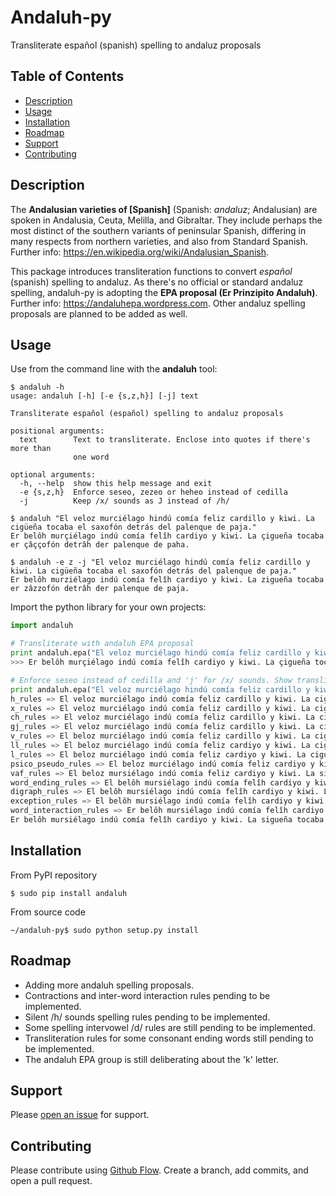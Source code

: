 # Andaluh-py

Transliterate español (spanish) spelling to andaluz proposals

## Table of Contents

- [Description](#description)
- [Usage](#usage)
- [Installation](#installation)
- [Roadmap](#roadmap)
- [Support](#support)
- [Contributing](#contributing)

## Description

The **Andalusian varieties of [Spanish]** (Spanish: *andaluz*; Andalusian) are spoken in Andalusia, Ceuta, Melilla, and Gibraltar. They include perhaps the most distinct of the southern variants of peninsular Spanish, differing in many respects from northern varieties, and also from Standard Spanish. Further info: https://en.wikipedia.org/wiki/Andalusian_Spanish.

This package introduces transliteration functions to convert *español* (spanish) spelling to andaluz. As there's no official or standard andaluz spelling, andaluh-py is adopting the **EPA proposal (Er Prinzipito Andaluh)**. Further info: https://andaluhepa.wordpress.com. Other andaluz spelling proposals are planned to be added as well.

## Usage

Use from the command line with the **andaluh** tool:

```
$ andaluh -h
usage: andaluh [-h] [-e {s,z,h}] [-j] text

Transliterate español (español) spelling to andaluz proposals

positional arguments:
  text        Text to transliterate. Enclose into quotes if there's more than
              one word

optional arguments:
  -h, --help  show this help message and exit
  -e {s,z,h}  Enforce seseo, zezeo or heheo instead of cedilla
  -j          Keep /x/ sounds as J instead of /h/

$ andaluh "El veloz murciélago hindú comía feliz cardillo y kiwi. La cigüeña tocaba el saxofón detrás del palenque de paja."
Er belôh murçiélago indú comía felîh cardiyo y kiwi. La çigueña tocaba er çâççofón detrâh der palenque de paha.

$ andaluh -e z -j "El veloz murciélago hindú comía feliz cardillo y kiwi. La cigüeña tocaba el saxofón detrás del palenque de paja."
Er belôh murziélago indú comía felîh cardiyo y kiwi. La zigueña tocaba er zâzzofón detrâh der palenque de paja.
```

Import the python library for your own projects:

```python
import andaluh

# Transliterate with andaluh EPA proposal
print andaluh.epa("El veloz murciélago hindú comía feliz cardillo y kiwi. La cigüeña tocaba el saxofón detrás del palenque de paja.")
>>> Er belôh murçiélago indú comía felîh cardiyo y kiwi. La çigueña tocaba er çâççofón detrâh der palenque de paha.

# Enforce seseo instead of cedilla and 'j' for /x/ sounds. Show transliteration debug info.
print andaluh.epa("El veloz murciélago hindú comía feliz cardillo y kiwi. La cigüeña tocaba el saxofón detrás palenque de paja.", vaf='s', vvf='j', debug=True)
h_rules => El veloz murciélago indú comía feliz cardillo y kiwi. La cigüeña tocaba el saxofón detrás palenque de paja.
x_rules => El veloz murciélago indú comía feliz cardillo y kiwi. La cigüeña tocaba el sâssofón detrás palenque de paja.
ch_rules => El veloz murciélago indú comía feliz cardillo y kiwi. La cigüeña tocaba el sâssofón detrás palenque de paja.
gj_rules => El veloz murciélago indú comía feliz cardillo y kiwi. La cigueña tocaba el sâssofón detrás palenque de paja.
v_rules => El beloz murciélago indú comía feliz cardillo y kiwi. La cigueña tocaba el sâssofón detrás palenque de paja.
ll_rules => El beloz murciélago indú comía feliz cardiyo y kiwi. La cigueña tocaba el sâssofón detrás palenque de paja.
l_rules => El beloz murciélago indú comía feliz cardiyo y kiwi. La cigueña tocaba el sâssofón detrás palenque de paja.
psico_pseudo_rules => El beloz murciélago indú comía feliz cardiyo y kiwi. La cigueña tocaba el sâssofón detrás palenque de paja.
vaf_rules => El beloz mursiélago indú comía feliz cardiyo y kiwi. La sigueña tocaba el sâssofón detrás palenque de paja.
word_ending_rules => El belôh mursiélago indú comía felîh cardiyo y kiwi. La sigueña tocaba el sâssofón detrâh palenque de paja.
digraph_rules => El belôh mursiélago indú comía felîh cardiyo y kiwi. La sigueña tocaba el sâssofón detrâh palenque de paja.
exception_rules => El belôh mursiélago indú comía felîh cardiyo y kiwi. La sigueña tocaba el sâssofón detrâh palenque de paja.
word_interaction_rules => Er belôh mursiélago indú comía felîh cardiyo y kiwi. La sigueña tocaba er sâssofón detrâh der palenque de paja.
Er belôh mursiélago indú comía felîh cardiyo y kiwi. La sigueña tocaba er sâssofón detrâh der palenque de paja.
```

## Installation

From PyPI repository

```
$ sudo pip install andaluh
```

From source code

```
~/andaluh-py$ sudo python setup.py install
```

## Roadmap

* Adding more andaluh spelling proposals.
* Contractions and inter-word interaction rules pending to be implemented.
* Silent /h/ sounds spelling rules pending to be implemented.
* Some spelling intervowel /d/ rules are still pending to be implemented.
* Transliteration rules for some consonant ending words still pending to be implemented.
* The andaluh EPA group is still deliberating about the 'k' letter.

## Support

Please [open an issue](https://github.com/andalugeeks/andaluh-py/issues/new) for support.

## Contributing

Please contribute using [Github Flow](https://guides.github.com/introduction/flow/). Create a branch, add commits, and open a pull request.
